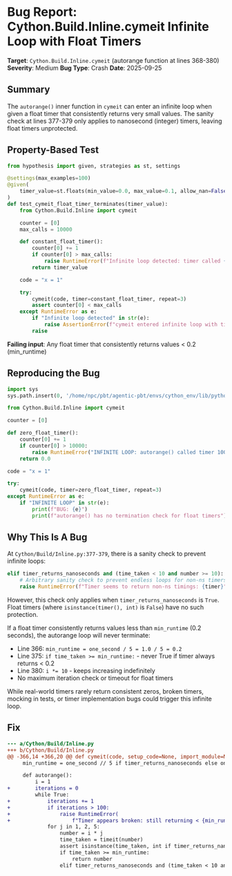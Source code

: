 # Bug Report: Cython.Build.Inline.cymeit Infinite Loop with Float Timers

**Target**: `Cython.Build.Inline.cymeit` (autorange function at lines 368-380)
**Severity**: Medium
**Bug Type**: Crash
**Date**: 2025-09-25

## Summary

The `autorange()` inner function in `cymeit` can enter an infinite loop when given a float timer that consistently returns very small values. The sanity check at lines 377-379 only applies to nanosecond (integer) timers, leaving float timers unprotected.

## Property-Based Test

```python
from hypothesis import given, strategies as st, settings

@settings(max_examples=100)
@given(
    timer_value=st.floats(min_value=0.0, max_value=0.1, allow_nan=False, allow_infinity=False)
)
def test_cymeit_float_timer_terminates(timer_value):
    from Cython.Build.Inline import cymeit

    counter = [0]
    max_calls = 10000

    def constant_float_timer():
        counter[0] += 1
        if counter[0] > max_calls:
            raise RuntimeError(f"Infinite loop detected: timer called {max_calls}+ times")
        return timer_value

    code = "x = 1"

    try:
        cymeit(code, timer=constant_float_timer, repeat=3)
        assert counter[0] < max_calls
    except RuntimeError as e:
        if "Infinite loop detected" in str(e):
            raise AssertionError(f"cymeit entered infinite loop with timer value {timer_value}")
        raise
```

**Failing input**: Any float timer that consistently returns values < 0.2 (min_runtime)

## Reproducing the Bug

```python
import sys
sys.path.insert(0, '/home/npc/pbt/agentic-pbt/envs/cython_env/lib/python3.13/site-packages')

from Cython.Build.Inline import cymeit

counter = [0]

def zero_float_timer():
    counter[0] += 1
    if counter[0] > 10000:
        raise RuntimeError("INFINITE LOOP: autorange() called timer 10000+ times")
    return 0.0

code = "x = 1"

try:
    cymeit(code, timer=zero_float_timer, repeat=3)
except RuntimeError as e:
    if "INFINITE LOOP" in str(e):
        print(f"BUG: {e}")
        print(f"autorange() has no termination check for float timers")
```

## Why This Is A Bug

At `Cython/Build/Inline.py:377-379`, there is a sanity check to prevent infinite loops:

```python
elif timer_returns_nanoseconds and (time_taken < 10 and number >= 10):
    # Arbitrary sanity check to prevent endless loops for non-ns timers.
    raise RuntimeError(f"Timer seems to return non-ns timings: {timer}")
```

However, this check only applies when `timer_returns_nanoseconds` is `True`. Float timers (where `isinstance(timer(), int)` is `False`) have no such protection.

If a float timer consistently returns values less than `min_runtime` (0.2 seconds), the autorange loop will never terminate:
- Line 366: `min_runtime = one_second / 5 = 1.0 / 5 = 0.2`
- Line 375: `if time_taken >= min_runtime:` - never True if timer always returns < 0.2
- Line 380: `i *= 10` - keeps increasing indefinitely
- No maximum iteration check or timeout for float timers

While real-world timers rarely return consistent zeros, broken timers, mocking in tests, or timer implementation bugs could trigger this infinite loop.

## Fix

```diff
--- a/Cython/Build/Inline.py
+++ b/Cython/Build/Inline.py
@@ -366,14 +366,20 @@ def cymeit(code, setup_code=None, import_module=None, directives=None, timer=ti
     min_runtime = one_second // 5 if timer_returns_nanoseconds else one_second / 5

     def autorange():
         i = 1
+        iterations = 0
         while True:
+            iterations += 1
+            if iterations > 100:
+                raise RuntimeError(
+                    f"Timer appears broken: still returning < {min_runtime} after {iterations} attempts")
             for j in 1, 2, 5:
                 number = i * j
                 time_taken = timeit(number)
                 assert isinstance(time_taken, int if timer_returns_nanoseconds else float)
                 if time_taken >= min_runtime:
                     return number
                 elif timer_returns_nanoseconds and (time_taken < 10 and number >= 10):
```